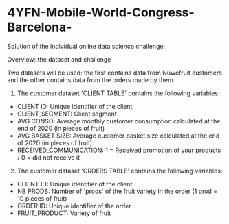 # 4YFN-Mobile-World-Congress-Barcelona-
Solution of the individual online data science challenge.


Overview: the dataset and challenge

Two datasets will be used: the first contains data from Nuwefruit customers and the other contains data from the orders made by them.

1. The customer dataset 'CLIENT TABLE' contains the following variables:

- CLIENT ID: Unique identifier of the client
- CLIENT_SEGMENT: Client segment
- AVG CONSO: Average monthly customer consumption calculated at the end of 2020 (in pieces of fruit)
- AVG BASKET SIZE: Average customer basket size calculated at the end of 2020 (in pieces of fruit)
- RECEIVED_COMMUNICATION: 1 = Received promotion of your products / 0 = did not receive it

2. The customer dataset 'ORDERS TABLE' contains the following variables:

- CLIENT ID: Unique identifier of the client
- NB PRODS: Number of 'prods' of the fruit variety in the order (1 prod = 10 pieces of fruit)
- ORDER ID: Unique identifier of the order
- FRUIT_PRODUCT: Variety of fruit
